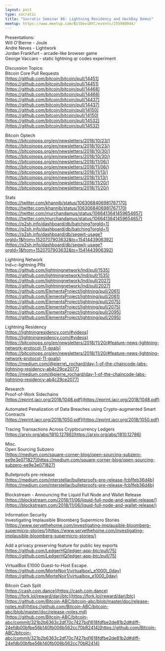 ```yaml
---
layout: post
type: socratic
title: "Socratic Seminar 86: Lightning Residency and HackDay Demos"
meetup: https://www.meetup.com/BitDevsNYC/events/255980044/
---
```


Presentations:  
Will O'Bierne - Joule  
Andre Neves - Lightwork  
Jordan Frankfurt - arcade-like browser game  
George Vaccaro - static lightning qr codes experiment

Discussion Topics:  
Bitcoin Core Pull Requests  
[https://github.com/bitcoin/bitcoin/pull/14451](https://github.com/bitcoin/bitcoin/pull/14451)  
[https://github.com/bitcoin/bitcoin/pull/14468](https://github.com/bitcoin/bitcoin/pull/14468)  
[https://github.com/bitcoin/bitcoin/pull/14437](https://github.com/bitcoin/bitcoin/pull/14437)  
[https://github.com/bitcoin/bitcoin/pull/14150](https://github.com/bitcoin/bitcoin/pull/14150)  
[https://github.com/bitcoin/bitcoin/pull/14532](https://github.com/bitcoin/bitcoin/pull/14532)

Bitcoin Optech  
[https://bitcoinops.org/en/newsletters/2018/10/23/](https://bitcoinops.org/en/newsletters/2018/10/23/)  
[https://bitcoinops.org/en/newsletters/2018/10/30/](https://bitcoinops.org/en/newsletters/2018/10/30/)  
[https://bitcoinops.org/en/newsletters/2018/11/06/](https://bitcoinops.org/en/newsletters/2018/11/06/)  
[https://bitcoinops.org/en/newsletters/2018/11/13/](https://bitcoinops.org/en/newsletters/2018/11/13/)  
[https://bitcoinops.org/en/newsletters/2018/11/20/](https://bitcoinops.org/en/newsletters/2018/11/20/)

Stats  
[https://twitter.com/khannib/status/1063068406981767170](https://twitter.com/khannib/status/1063068406981767170)  
[https://twitter.com/murchandamus/status/1066413641459654657](https://twitter.com/murchandamus/status/1066413641459654657)  
[https://p2sh.info/dashboard/db/batching?orgId=1](https://p2sh.info/dashboard/db/batching?orgId=1)  
[https://p2sh.info/dashboard/db/segwit-usage?orgId=1&from=1520707903632&to=1541443906392](https://p2sh.info/dashboard/db/segwit-usage?orgId=1&from=1520707903632&to=1541443906392)

Lightning Network  
lnd+c-lightning PRs  
[https://github.com/lightningnetwork/lnd/pull/1535](https://github.com/lightningnetwork/lnd/pull/1535)  
[https://github.com/lightningnetwork/lnd/pull/2027](https://github.com/lightningnetwork/lnd/pull/2027)  
[https://github.com/ElementsProject/lightning/pull/2061](https://github.com/ElementsProject/lightning/pull/2061)  
[https://github.com/ElementsProject/lightning/pull/2075](https://github.com/ElementsProject/lightning/pull/2075)  
[https://github.com/ElementsProject/lightning/pull/2095](https://github.com/ElementsProject/lightning/pull/2095)

Lightning Residency  
[https://lightningresidency.com/#videos](https://lightningresidency.com/#videos)  
[https://bitcoinops.org/en/newsletters/2018/11/20/#feature-news-lightning-network-protocol-11-goals](https://bitcoinops.org/en/newsletters/2018/11/20/#feature-news-lightning-network-protocol-11-goals)  
[https://medium.com/@pierre\_rochard/day-1-of-the-chaincode-labs-lightning-residency-ab4c29ce2077](https://medium.com/@pierre_rochard/day-1-of-the-chaincode-labs-lightning-residency-ab4c29ce2077)

Research  
Proof-of-Work Sidechains  
[https://eprint.iacr.org/2018/1048.pdf](https://eprint.iacr.org/2018/1048.pdf)

Automated Penalization of Data Breaches using Crypto-augmented Smart Contracts  
[https://eprint.iacr.org/2018/1050.pdf](https://eprint.iacr.org/2018/1050.pdf)

Tracing Transactions Across Cryptocurrency Ledgers  
[https://arxiv.org/abs/1810.12786](https://arxiv.org/abs/1810.12786)

Misc.  
Open Sourcing Subzero  
[https://medium.com/square-corner-blog/open-sourcing-subzero-ee9e3e071827](https://medium.com/square-corner-blog/open-sourcing-subzero-ee9e3e071827)

Bulletproofs pre-release  
[https://medium.com/interstellar/bulletproofs-pre-release-fcb1feb36d4b](https://medium.com/interstellar/bulletproofs-pre-release-fcb1feb36d4b)

Blockstream - Announcing the Liquid Full Node and Wallet Release  
[https://blockstream.com/2018/11/06/liquid-full-node-and-wallet-release/](https://blockstream.com/2018/11/06/liquid-full-node-and-wallet-release/)

Information Security  
Investigating Implausible Bloomberg Supermicro Stories  
[https://www.servethehome.com/investigating-implausible-bloomberg-supermicro-stories/](https://www.servethehome.com/investigating-implausible-bloomberg-supermicro-stories/)

Add a privacy preserving feature for public key exports  
[https://github.com/LedgerHQ/ledger-app-btc/pull/75](https://github.com/LedgerHQ/ledger-app-btc/pull/75)

VirtualBox E1000 Guest-to-Host Escape.  
[https://github.com/MorteNoir1/virtualbox\_e1000\_0day](https://github.com/MorteNoir1/virtualbox_e1000_0day)

Bitcoin Cash Split  
[https://cash.coin.dance](https://cash.coin.dance)  
[https://fork.lol/reward/dari/btc](https://fork.lol/reward/dari/btc)  
[https://github.com/Bitcoin-ABC/bitcoin-abc/blob/master/doc/release-notes.md](https://github.com/Bitcoin-ABC/bitcoin-abc/blob/master/doc/release-notes.md)  
[https://github.com/Bitcoin-ABC/bitcoin-abc/commit/321b2b6363c2df70c7427bd1618fdfbe2de81b2d#diff-24efdb00bfbe56b140fb006b562cc70bR2414](https://github.com/Bitcoin-ABC/bitcoin-abc/commit/321b2b6363c2df70c7427bd1618fdfbe2de81b2d#diff-24efdb00bfbe56b140fb006b562cc70bR2414)
